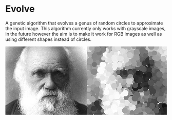 # Evolve
A genetic algorithm that evolves a genus of random circles to approximate the input image.
This algorithm currently only works with grayscale images, in the future however the aim is to make it work for RGB images as well as using different shapes instead of circles.

![alt tag](https://github.com/lvanparijs/Evolve/blob/master/Darwin28000Generations.JPG)
